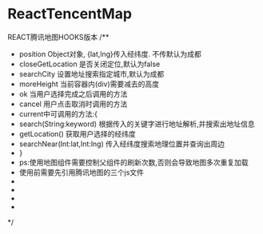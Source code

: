 # ReactTencentMap
REACT腾讯地图HOOKS版本
/**
 * position                     Object对象, {lat,lng}传入经纬度. 不传默认为成都
 * closeGetLocation             是否关闭定位,默认为false
 * searchCity                   设置地址搜索指定城市,默认为成都
 * moreHeight                   当前容器内(div)需要减去的高度
 * ok                           当用户选择完成之后调用的方法
 * cancel                       用户点击取消时调用的方法
 * current中可调用的方法:{
 *  search(String:keyword)      根据传入的关键字进行地址解析,并搜索出地址信息
 *  getLocation()               获取用户选择的经纬度
 *  searchNear(Int:lat,Int:lng) 传入经纬度搜索地理位置并查询出周边
 * }
 * ps:使用地图组件需要控制父组件的刷新次数,否则会导致地图多次重复加载
 * 使用前需要先引用腾讯地图的三个js文件
 * 
 * <script src="https://map.qq.com/api/gljs?v=1.exp&key=yourKey"></script>
 * <script src='https://mapapi.qq.com/web/mapComponents/geoLocation/v/geolocation.min.js'></script>
 * <script charset="utf-8" src="https://map.qq.com/api/js?v=2.exp&key=yourKey"></script>
 */

